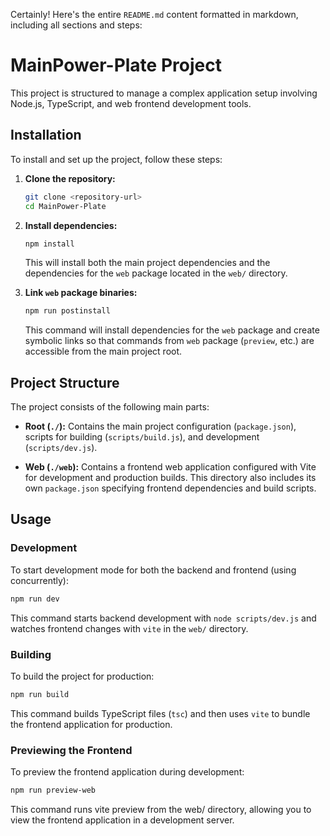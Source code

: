 Certainly! Here's the entire `README.md` content formatted in markdown, including all sections and steps:


# MainPower-Plate Project

This project is structured to manage a complex application setup involving Node.js, TypeScript, and web frontend development tools.

## Installation

To install and set up the project, follow these steps:

1. **Clone the repository:**
   ```bash
   git clone <repository-url>
   cd MainPower-Plate


2. **Install dependencies:**
   ```bash
   npm install
   ```

   This will install both the main project dependencies and the dependencies for the `web` package located in the `web/` directory.

3. **Link `web` package binaries:**
   ```bash
   npm run postinstall
   ```

   This command will install dependencies for the `web` package and create symbolic links so that commands from `web` package (`preview`, etc.) are accessible from the main project root.

## Project Structure

The project consists of the following main parts:

- **Root (`./`):** Contains the main project configuration (`package.json`), scripts for building (`scripts/build.js`), and development (`scripts/dev.js`).

- **Web (`./web`):** Contains a frontend web application configured with Vite for development and production builds. This directory also includes its own `package.json` specifying frontend dependencies and build scripts.

## Usage

### Development

To start development mode for both the backend and frontend (using concurrently):

```bash
npm run dev
```

This command starts backend development with `node scripts/dev.js` and watches frontend changes with `vite` in the `web/` directory.

### Building

To build the project for production:

```bash
npm run build
```

This command builds TypeScript files (`tsc`) and then uses `vite` to bundle the frontend application for production.

### Previewing the Frontend

To preview the frontend application during development:

```bash
npm run preview-web
```
This command runs vite preview from the web/ directory, allowing you to view the frontend application in a development server.


